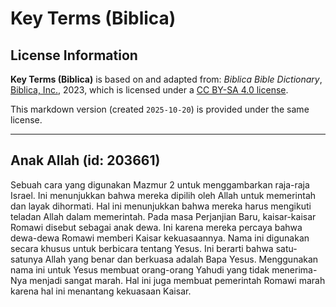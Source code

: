 # Key Terms (Biblica)

## License Information

**Key Terms (Biblica)** is based on and adapted from: _Biblica Bible Dictionary_, [Biblica, Inc.](https://www.biblica.com/), 2023, which is licensed under a [CC BY-SA 4.0 license](https://creativecommons.org/licenses/by-sa/4.0/legalcode.en).

This markdown version (created `2025-10-20`) is provided under the same license.



--------------------------------

## Anak Allah (id: 203661)

Sebuah cara yang digunakan Mazmur 2 untuk menggambarkan raja\-raja Israel. Ini menunjukkan bahwa mereka dipilih oleh Allah untuk memerintah dan layak dihormati. Hal ini menunjukkan bahwa mereka harus mengikuti teladan Allah dalam memerintah. Pada masa Perjanjian Baru, kaisar\-kaisar Romawi disebut sebagai anak dewa. Ini karena mereka percaya bahwa dewa\-dewa Romawi memberi Kaisar kekuasaannya. Nama ini digunakan secara khusus untuk berbicara tentang Yesus. Ini berarti bahwa satu\-satunya Allah yang benar dan berkuasa adalah Bapa Yesus. Menggunakan nama ini untuk Yesus membuat orang\-orang Yahudi yang tidak menerima\-Nya menjadi sangat marah. Hal ini juga membuat pemerintah Romawi marah karena hal ini menantang kekuasaan Kaisar.


